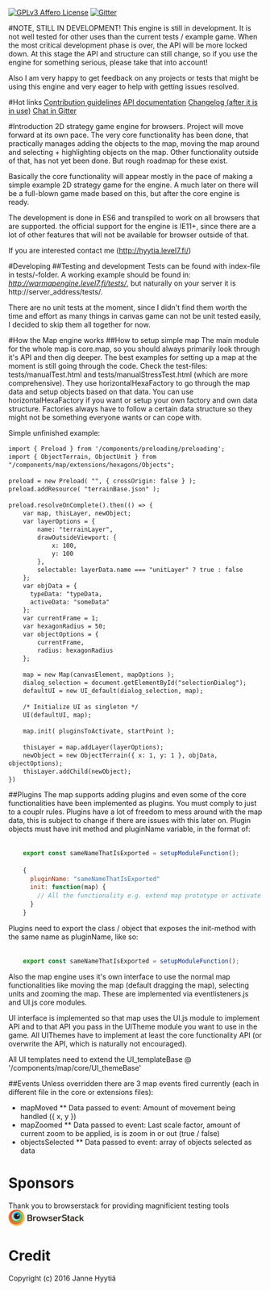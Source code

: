 [![GPLv3 Affero License](http://img.shields.io/badge/license-LGPLv3-blue.svg)](https://www.gnu.org/licenses/agpl.html)
[![Gitter](https://badges.gitter.im/Hachitus/FlaTWorld.svg)](https://gitter.im/Hachitus/FlaTWorld)

#NOTE, STILL IN DEVELOPMENT!
This engine is still in development. It is not well tested for other uses than the current tests / example game. When the most critical development phase is over, the API will be more locked down. At this stage the API and structure can still change, so if you use the engine for something serious, please take that into account!

Also I am very happy to get feedback on any projects or tests that might be using this engine and very eager to help with getting issues resolved.

#Hot links
[Contribution guidelines](https://github.com/Hachitus/warmapengine/blob/master/CONTRIBUTING.md)
[API documentation](http://hachitus.github.io/warmapengine/documentation/)
[Changelog (after it is in use)](https://github.com/Hachitus/warmapengine/blob/master/CHANGELOG.md)
[Chat in Gitter](https://gitter.im/Hachitus/FlaTWorld)

#Introduction
2D strategy game engine for browsers. Project will move forward at its own pace. The very core functionality has been done, that practically manages adding the objects to the map, moving the map around and selecting + highlighting objects on the map. Other functionality outside of that, has not yet been done. But rough roadmap for these exist.

Basically the core functionality will appear mostly in the pace of making a simple example 2D strategy game for the engine. A much later on there will be a full-blown game made based on this, but after the core engine is ready.

The development is done in ES6 and transpiled to work on all browsers that are supported. the official support for the engine is IE11+, since there are a lot of other features that will not be available for browser outside of that.

If you are interested contact me (http://hyytia.level7.fi/)

#Developing
##Testing and development
Tests can be found with index-file in tests/-folder. A working example should be found in: *http://warmapengine.level7.fi/tests/*, but naturally on your server it is http://server_address/tests/.

There are no unit tests at the moment, since I didn't find them worth the time and effort as many things in canvas game can not be unit tested easily, I decided to skip them all together for now.

#How the Map engine works
##How to setup simple map
The main module for the whole map is core.map, so you should always primarily look through it's API and then dig deeper. The best examples for setting up a map at the moment is still going through the code. Check the test-files: tests/manualTest.html and tests/manualStressTest.html (which are more comprehensive). They use horizontalHexaFactory to go through the map data and setup objects based on that data. You can use horizontalHexaFactory if you want or setup your own factory and own data structure. Factories always have to follow a certain data structure so they might not be something everyone wants or can cope with.

Simple unfinished example:

	import { Preload } from '/components/preloading/preloading';
	import { ObjectTerrain, ObjectUnit } from "/components/map/extensions/hexagons/Objects";

	preload = new Preload( "", { crossOrigin: false } );
	preload.addResource( "terrainBase.json" );

	preload.resolveOnComplete().then(() => {
		var map, thisLayer, newObject;
		var layerOptions = {
	    	name: "terrainLayer",
	      	drawOutsideViewport: {
	        	x: 100,
	        	y: 100
	      	},
	      	selectable: layerData.name === "unitLayer" ? true : false
	    };
	    var objData = {
          typeData: "typeData,
          activeData: "someData"
        };
        var currentFrame = 1;
        var hexagonRadius = 50;
        var objectOptions = {
            currentFrame,
        	radius: hexagonRadius
        };

		map = new Map(canvasElement, mapOptions );
		dialog_selection = document.getElementById("selectionDialog");
	    defaultUI = new UI_default(dialog_selection, map);

	    /* Initialize UI as singleton */
	    UI(defaultUI, map);

		map.init( pluginsToActivate, startPoint );

		thisLayer = map.addLayer(layerOptions);
		newObject = new ObjectTerrain({ x: 1, y: 1 }, objData, objectOptions);
		thisLayer.addChild(newObject);
	})

##Plugins
The map supports adding plugins and even some of the core functionalities have been implemented as plugins. You must comply to just to a couplr rules. Plugins have a lot of freedom to mess around with the map data, this is subject to change if there are issues with this later on. Plugin objects must have init method and pluginName variable, in the format of:
```javascript

	export const sameNameThatIsExported = setupModuleFunction();

	{
	  pluginName: "sameNameThatIsExported"
	  init: function(map) {
	    // All the functionality e.g. extend map prototype or activate eventListener etc.
	  }
	}

```

Plugins need to export the class / object that exposes the init-method with the same name as pluginName, like so:
```javascript

	export const sameNameThatIsExported = setupModuleFunction();

```

Also the map engine uses it's own interface to use the normal map functionalities like moving the map (default dragging
the map), selecting units and zooming the map. These are implemented via eventlisteners.js and UI.js core modules.

UI interface is implemented so that map uses the UI.js module to implement API and to that API you pass in the UITheme
module you want to use in the game. All UIThemes have to implement at least the core functionality API (or overwrite
the API, which is naturally not encouraged).

All UI templates need to extend the UI_templateBase @ '/components/map/core/UI_themeBase'

##Events
Unless overridden there are 3 map events fired currently (each in different file in the core or extensions files):
* mapMoved
** Data passed to event: Amount of movement being handled ({ x, y })
* mapZoomed
** Data passed to event: Last scale factor, amount of current zoom to be applied, is is zoom in or out (true / false)
* objectsSelected
** Data passed to event: array of objects selected as data

# Sponsors
Thank you to browserstack for providing magnificient testing tools
<a href="http://www.browserstack.com"><img alt="browserstack logo" src="https://raw.githubusercontent.com/Hachitus/warmapengine/master/nonModuleRelated/browserStackLogo.png" width="150"/></a>
# Credit
Copyright (c) 2016 Janne Hyytiä